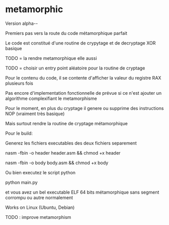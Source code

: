 # metamorphic

Version alpha--

Premiers pas vers la route du code métamorphique parfait

Le code est constitué d'une routine de crypytage et de decryptage XOR basique

TODO = la rendre metamorphique elle aussi

TODO = choisir un entry point aléatoire pour la routine de cryptage

Pour le contenu du code, il se contente d'afficher la valeur du registre RAX plusieurs fois

Pas encore d'implementation fonctionnelle de prévue si ce n'est ajouter un algorithme complexifiant le metamorphisme

Pour le moment, en plus du cryptage il genere ou supprime des instructions NOP (vraiment très basique)

Mais surtout rendre la routine de cryptage métamorphique


Pour le build:

Generez les fichiers executables des deux fichiers separement

nasm -fbin -o header header.asm && chmod +x header

nasm -fbin -o body body.asm && chmod +x body

Ou bien executez le script python

python main.py

et vous avez un bel executable ELF 64 bits métamorphique sans segment corrompu ou autre normalement

Works on Linux (Ubuntu, Debian)

TODO : improve metamorphism
